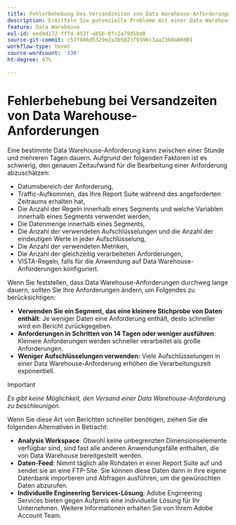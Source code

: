 ```yaml
---
title: Fehlerbehebung bei Versandzeiten von Data Warehouse-Anforderungen
description: Ermitteln Sie potenzielle Probleme mit einer Data Warehouse-Anforderung, die die Versandzeiten verlängern können.
feature: Data Warehouse
exl-id: eed4d172-fffd-453f-ab5b-0fc2a79d5bd0
source-git-commit: c53f886d5329e2a3b5023f9396c3aa2360a86901
workflow-type: tm+mt
source-wordcount: '330'
ht-degree: 97%

---
```


# Fehlerbehebung bei Versandzeiten von Data Warehouse-Anforderungen

Eine bestimmte Data Warehouse-Anforderung kann zwischen einer Stunde und mehreren Tagen dauern. Aufgrund der folgenden Faktoren ist es schwierig, den genauen Zeitaufwand für die Bearbeitung einer Anforderung abzuschätzen:

* Datumsbereich der Anforderung,
* Traffic-Aufkommen, das Ihre Report Suite während des angeforderten Zeitraums erhalten hat,
* Die Anzahl der Regeln innerhalb eines Segments und welche Variablen innerhalb eines Segments verwendet werden,
* Die Datenmenge innerhalb eines Segments,
* Die Anzahl der verwendeten Aufschlüsselungen und die Anzahl der eindeutigen Werte in jeder Aufschlüsselung,
* Die Anzahl der verwendeten Metriken,
* Die Anzahl der gleichzeitig verarbeiteten Anforderungen,
* VISTA-Regeln, falls für die Anwendung auf Data Warehouse-Anforderungen konfiguriert.

Wenn Sie feststellen, dass Data Warehouse-Anforderungen durchweg lange dauern, sollten Sie Ihre Anforderungen ändern, um Folgendes zu berücksichtigen:

* **Verwenden Sie ein Segment, das eine kleinere Stichprobe von Daten enthält**: Je weniger Daten eine Anforderung enthält, desto schneller wird ein Bericht zurückgegeben.
* **Anforderungen in Schritten von 14 Tagen oder weniger ausführen**: Kleinere Anforderungen werden schneller verarbeitet als große Anforderungen.
* **Weniger Aufschlüsselungen verwenden:** Viele Aufschlüsselungen in einer Data Warehouse-Anforderung erhöhen die Verarbeitungszeit exponentiell.

>[!IMPORTANT]
>
> *Es gibt keine Möglichkeit, den Versand einer Data Warehouse-Anforderung zu beschleunigen.*

Wenn Sie diese Art von Berichten schneller benötigen, ziehen Sie die folgenden Alternativen in Betracht:

* **Analysis Workspace**: Obwohl keine unbegrenzten Dimensionselemente verfügbar sind, sind fast alle anderen Anwendungsfälle enthalten, die von Data Warehouse bereitgestellt werden.
* **Daten-Feed**: Nimmt täglich alle Rohdaten in einer Report Suite auf und sendet sie an eine FTP-Site. Sie können diese Daten dann in Ihre eigene Datenbank importieren und Abfragen ausführen, um die gewünschten Daten abzurufen.
* **Individuelle Engineering Services-Lösung**: Adobe Engineering Services bieten gegen Aufpreis eine individuelle Lösung für Ihr Unternehmen. Weitere Informationen erhalten Sie von Ihrem Adobe Account Team.
